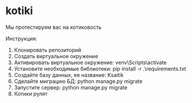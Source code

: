 # kotiki
Мы протестируем вас на котиковость


Инструкция: 
1. Клонировать репозиторий
2. Создать виртуальное окружение
3. Активировать виртуальное окружение: venv\Scripts\activate
4. Установите необходимые библиотеки: pip install -r .\requirements.txt
5. Создайте базу данных, ее название: Ksaitik
6. Сделайте миграцию БД: python manage.py migrate
7. Запустите сервер: python manage.py migrate
8. Котики рулят